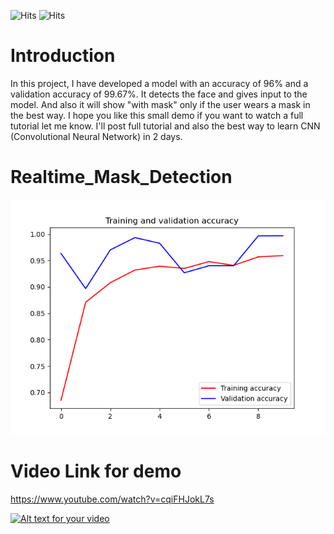 <img src="https://img.shields.io/github/last-commit/tanmoy1999/Realtime_Mask_Detection" alt="Hits"> <img src="https://hitcounter.pythonanywhere.com/count/tag.svg?url=https%3A%2F%2Fgithub.com%2Ftanmoy1999%2FRealtime_Mask_Detection%2F" alt="Hits">

# Introduction
In this project, I have developed a model with an accuracy of 96% and a validation accuracy of 99.67%. It detects the face and gives input to the model. And also it will show "with mask" only if the user wears a mask in the best way. I hope you like this small demo if you want to watch a full tutorial let me know. I'll post full tutorial and also the best way to learn CNN (Convolutional Neural Network) in 2 days.

# Realtime_Mask_Detection

![alt text](https://github.com/tanmoy1999/Realtime_Mask_Detection/blob/master/Epochs.png)

# Video Link for demo
https://www.youtube.com/watch?v=cqiFHJokL7s

[![Alt text for your video](https://img.youtube.com/vi/cqiFHJokL7s/0.jpg)](https://www.youtube.com/watch?v=cqiFHJokL7s)
